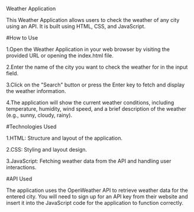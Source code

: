 Weather Application


This Weather Application allows users to check the weather of any city using an API. It is built using HTML, CSS, and JavaScript.



#How to Use

1.Open the Weather Application in your web browser by visiting the provided URL or opening the index.html file.

2.Enter the name of the city you want to check the weather for in the input field.

3.Click on the "Search" button or press the Enter key to fetch and display the weather information.

4.The application will show the current weather conditions, including temperature, humidity, wind speed, and a brief description of the weather (e.g., sunny, cloudy, rainy).



#Technologies Used

1.HTML: Structure and layout of the application.

2.CSS: Styling and layout design.

3.JavaScript: Fetching weather data from the API and handling user interactions.

#API Used

The application uses the OpenWeather API to retrieve weather data for the entered city. You will need to sign up for an API key from their website and insert it into the JavaScript code for the application to function correctly.
